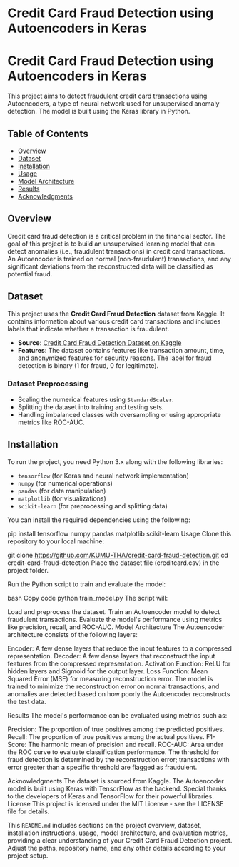 # Credit Card Fraud Detection using Autoencoders in Keras
# Credit Card Fraud Detection using Autoencoders in Keras

This project aims to detect fraudulent credit card transactions using Autoencoders, a type of neural network used for unsupervised anomaly detection. The model is built using the Keras library in Python.

## Table of Contents
- [Overview](#overview)
- [Dataset](#dataset)
- [Installation](#installation)
- [Usage](#usage)
- [Model Architecture](#model-architecture)
- [Results](#results)
- [Acknowledgments](#acknowledgments)

## Overview
Credit card fraud detection is a critical problem in the financial sector. The goal of this project is to build an unsupervised learning model that can detect anomalies (i.e., fraudulent transactions) in credit card transactions. An Autoencoder is trained on normal (non-fraudulent) transactions, and any significant deviations from the reconstructed data will be classified as potential fraud.

## Dataset
This project uses the **Credit Card Fraud Detection** dataset from Kaggle. It contains information about various credit card transactions and includes labels that indicate whether a transaction is fraudulent.

- **Source**: [Credit Card Fraud Detection Dataset on Kaggle](https://www.kaggle.com/datasets/mlg-ulb/creditcardfraud)
- **Features**: The dataset contains features like transaction amount, time, and anonymized features for security reasons. The label for fraud detection is binary (1 for fraud, 0 for legitimate).

### Dataset Preprocessing
- Scaling the numerical features using `StandardScaler`.
- Splitting the dataset into training and testing sets.
- Handling imbalanced classes with oversampling or using appropriate metrics like ROC-AUC.

## Installation
To run the project, you need Python 3.x along with the following libraries:

- `tensorflow` (for Keras and neural network implementation)
- `numpy` (for numerical operations)
- `pandas` (for data manipulation)
- `matplotlib` (for visualizations)
- `scikit-learn` (for preprocessing and splitting data)

You can install the required dependencies using the following:


pip install tensorflow numpy pandas matplotlib scikit-learn
Usage
Clone this repository to your local machine:



git clone https://github.com/KUMU-THA/credit-card-fraud-detection.git
cd credit-card-fraud-detection
Place the dataset file (creditcard.csv) in the project folder.

Run the Python script to train and evaluate the model:

bash
Copy code
python train_model.py
The script will:

Load and preprocess the dataset.
Train an Autoencoder model to detect fraudulent transactions.
Evaluate the model's performance using metrics like precision, recall, and ROC-AUC.
Model Architecture
The Autoencoder architecture consists of the following layers:

Encoder: A few dense layers that reduce the input features to a compressed representation.
Decoder: A few dense layers that reconstruct the input features from the compressed representation.
Activation Function: ReLU for hidden layers and Sigmoid for the output layer.
Loss Function: Mean Squared Error (MSE) for measuring reconstruction error.
The model is trained to minimize the reconstruction error on normal transactions, and anomalies are detected based on how poorly the Autoencoder reconstructs the test data.

Results
The model's performance can be evaluated using metrics such as:

Precision: The proportion of true positives among the predicted positives.
Recall: The proportion of true positives among the actual positives.
F1-Score: The harmonic mean of precision and recall.
ROC-AUC: Area under the ROC curve to evaluate classification performance.
The threshold for fraud detection is determined by the reconstruction error; transactions with error greater than a specific threshold are flagged as fraudulent.

Acknowledgments
The dataset is sourced from Kaggle.
The Autoencoder model is built using Keras with TensorFlow as the backend.
Special thanks to the developers of Keras and TensorFlow for their powerful libraries.
License
This project is licensed under the MIT License - see the LICENSE file for details.

This `README.md` includes sections on the project overview, dataset, installation instructions, usage, model architecture, and evaluation metrics, providing a clear understanding of your Credit Card Fraud Detection project. Adjust the paths, repository name, and any other details according to your project setup.
